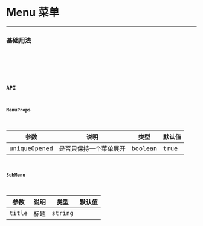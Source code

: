 # Menu 菜单

---

### 基础用法

<code hideActions='["CSB","EXTERNAL"]' src="./basic.tsx" />

<br/>

### API

#### MenuProps

| 参数         | 说明                   | 类型    | 默认值 |
| ------------ | ---------------------- | ------- | ------ |
| uniqueOpened | 是否只保持一个菜单展开 | boolean | true   |

#### SubMenu

| 参数  | 说明 | 类型   | 默认值 |
| ----- | ---- | ------ | ------ |
| title | 标题 | string |        |

